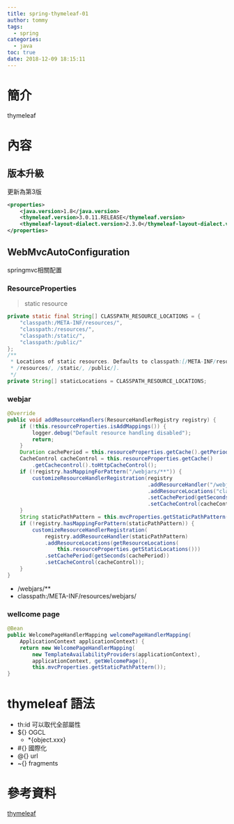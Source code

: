 ```yaml
---
title: spring-thymeleaf-01
author: tommy
tags:
  - spring
categories:
  - java
toc: true
date: 2018-12-09 18:15:11
---
```


# 簡介

thymeleaf

<!--more-->
# 內容



## 版本升級

更新為第3版

```xml
<properties>
    <java.version>1.8</java.version>
    <thymeleaf.version>3.0.11.RELEASE</thymeleaf.version>
    <thymeleaf-layout-dialect.version>2.3.0</thymeleaf-layout-dialect.version>
</properties>
```



## WebMvcAutoConfiguration

springmvc相關配置



### ResourceProperties
> static resource

```java
private static final String[] CLASSPATH_RESOURCE_LOCATIONS = {
    "classpath:/META-INF/resources/", 
    "classpath:/resources/",
    "classpath:/static/", 
    "classpath:/public/" 
};
/**
 * Locations of static resources. Defaults to classpath:[/META-INF/resources/,
 * /resources/, /static/, /public/].
 */
private String[] staticLocations = CLASSPATH_RESOURCE_LOCATIONS;
```





### webjar

```java
@Override
public void addResourceHandlers(ResourceHandlerRegistry registry) {
    if (!this.resourceProperties.isAddMappings()) {
        logger.debug("Default resource handling disabled");
        return;
    }
    Duration cachePeriod = this.resourceProperties.getCache().getPeriod();
    CacheControl cacheControl = this.resourceProperties.getCache()
        .getCachecontrol().toHttpCacheControl();
    if (!registry.hasMappingForPattern("/webjars/**")) {
        customizeResourceHandlerRegistration(registry
                                             .addResourceHandler("/webjars/**")
                                             .addResourceLocations("classpath:/META-INF/resources/webjars/")
                                             .setCachePeriod(getSeconds(cachePeriod))
                                             .setCacheControl(cacheControl));
    }
    String staticPathPattern = this.mvcProperties.getStaticPathPattern();
    if (!registry.hasMappingForPattern(staticPathPattern)) {
        customizeResourceHandlerRegistration(
            registry.addResourceHandler(staticPathPattern)
            .addResourceLocations(getResourceLocations(
                this.resourceProperties.getStaticLocations()))
            .setCachePeriod(getSeconds(cachePeriod))
            .setCacheControl(cacheControl));
    }
}
```


- /webjars/**
- classpath:/META-INF/resources/webjars/


### wellcome page

```java
@Bean
public WelcomePageHandlerMapping welcomePageHandlerMapping(
    ApplicationContext applicationContext) {
    return new WelcomePageHandlerMapping(
        new TemplateAvailabilityProviders(applicationContext),
        applicationContext, getWelcomePage(),
        this.mvcProperties.getStaticPathPattern());
}
```

# thymeleaf 語法

- th:id 可以取代全部屬性
- ${} OGCL
    - *{object.xxx}
- #{} 國際化
- @{} url
- ~{} fragments









# 參考資料
[thymeleaf](https://www.thymeleaf.org/index.html)

